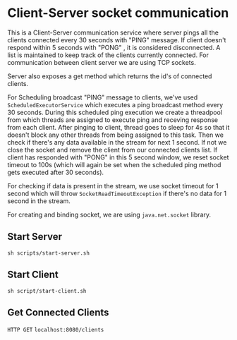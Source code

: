 # Client-Server socket communication

This is a Client-Server communication service where server pings all the clients connected every 30 seconds with "PING" message. If client doesn't respond within 5 seconds with "PONG" , it is considered disconnected. A list is maintained to keep track of the clients currently connected. For communication between client server we are using TCP sockets.

Server also exposes a get method which returns the id's of connected clients.

For Scheduling broadcast "PING" message to clients, we've used `ScheduledExecutorService` which executes a ping broadcast method every 30 seconds. During this scheduled ping execution we create a threadpool from which threads are assigned to execute ping and receving response from each client. 
After pinging to client, thread goes to sleep for 4s so that it doesn't block any other threads from being assigned to this task. Then we check if there's any data available in the stream for next 1 second. If not we close the socket and remove the client from our connected clients list. If client has responded with "PONG" in this 5 second window, we reset socket timeout to 100s (which will again be set when the scheduled ping method gets executed after 30 seconds).

For checking if data is present in the stream, we use socket timeout for 1 second which will throw `SocketReadTimeoutException` if there's no data for 1 second in the stream.

For creating and binding socket, we are using `java.net.socket` library.

## Start Server
  `sh scripts/start-server.sh`
  
## Start Client
  `sh script/start-client.sh`

## Get Connected Clients
  `HTTP GET` `localhost:8080/clients`

